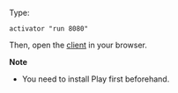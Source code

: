 Type:

```
activator "run 8080"
```

Then, open the [client](http://jsbin.com/zegote/1/watch?js,console) in your browser.

**Note**

* You need to install Play first beforehand.